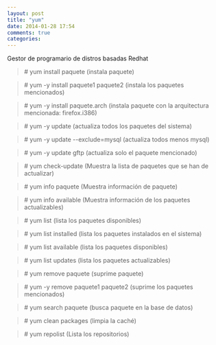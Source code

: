 ```yaml
---
layout: post
title: "yum"
date: 2014-01-28 17:54
comments: true
categories: 
---
```

Gestor de programario de distros basadas Redhat

>\# yum install paquete  (instala paquete)

>\# yum -y install paquete1 paquete2 (instala los paquetes mencionados)

>\# yum -y install paquete.arch (instala paquete con la arquitectura mencionada: firefox.i386)

>\# yum -y update   (actualiza todos los paquetes del sistema)

>\# yum -y update --exclude=mysql (actualiza todos menos mysql)

>\# yum -y update gftp  (actualiza solo el paquete mencionado)

>\# yum check-update   (Muestra la lista de paquetes que se han de actualizar)

>\# yum info paquete    (Muestra información de paquete)

>\# yum info available   (Muestra información de los paquetes actualizables)

>\# yum list     (lista los paquetes disponibles)

>\# yum list installed  (lista los paquetes instalados en el sistema)

>\# yum list available (lista los paquetes disponibles)

>\# yum list updates   (lista los paquetes actualizables)

>\# yum remove paquete (suprime paquete)

>\# yum -y remove paquete1 paquete2  (suprime los paquetes mencionados)

>\# yum search paquete  (busca paquete en la base de datos)

>\# yum clean packages  (limpia la caché)

>\# yum repolist   (Lista los repositorios)

